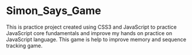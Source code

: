 # Simon_Says_Game
This is practice project created using CSS3 and JavaScript to practice JavaScript core fundamentals and improve my hands on practice on JavaScript language.
This game is help to improve memory and sequence tracking game.
